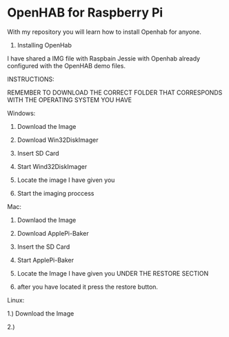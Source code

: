 OpenHAB for Raspberry Pi
=========================
With my repository you will learn how to install Openhab for anyone.

1. Installing OpenHab

I have shared a IMG file with Raspbain Jessie with Openhab already configured with the OpenHAB demo files.

INSTRUCTIONS:

REMEMBER TO DOWNLOAD THE CORRECT FOLDER THAT CORRESPONDS WITH THE OPERATING SYSTEM YOU HAVE

Windows:

1. Download the Image

2. Download Win32DiskImager

3. Insert SD Card

4. Start Wind32DiskImager

5. Locate the image I have given you

6. Start the imaging proccess

Mac:

1. Downlaod the Image

2. Download ApplePi-Baker

3. Insert the SD Card

4. Start ApplePi-Baker

5. Locate the Image I have given you UNDER THE RESTORE SECTION

6. after you have located it press the restore button.

Linux:

1.) Download the Image

2.) 
